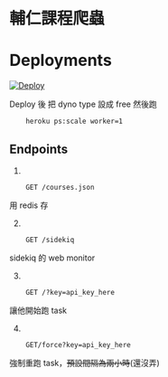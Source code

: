 輔仁課程爬蟲
=========
# Deployments

[![Deploy](https://www.herokucdn.com/deploy/button.png)](https://heroku.com/deploy?template=https://github.com/colorgy/crawler-FJU-course/tree/master)

Deploy 後
把 dyno type 設成 free 然後跑
```
    heroku ps:scale worker=1
```


## Endpoints

1.
```
    GET /courses.json
```
用 redis 存


2.
```
    GET /sidekiq
```
sidekiq 的 web monitor

3.
```
    GET /?key=api_key_here
```
讓他開始跑 task

4.
```
    GET/force?key=api_key_here
```
強制重跑 task，<del>預設間隔為兩小時</del>(還沒弄)
